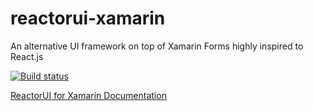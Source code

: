 # reactorui-xamarin
An alternative UI framework on top of Xamarin Forms highly inspired to React.js

[![Build status](https://ci.appveyor.com/api/projects/status/cxa9n9bdy14jkter?svg=true)](https://ci.appveyor.com/project/adospace/reactorui-xamarin)

[ReactorUI for Xamarin Documentation](https://adospace.gitbook.io/reactorui/)
